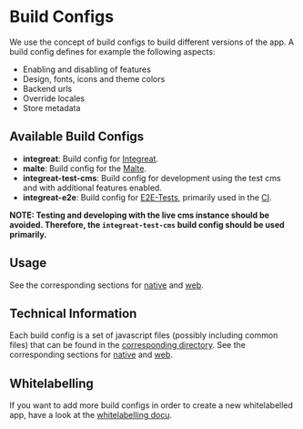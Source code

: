 # Build Configs

We use the concept of build configs to build different versions of the app. A build config defines for example the following aspects:
* Enabling and disabling of features
* Design, fonts, icons and theme colors
* Backend urls
* Override locales
* Store metadata

## Available Build Configs

* **integreat**: Build config for [Integreat](https://integreat-app.de).
* **malte**: Build config for the [Malte](https://www.malteser-werke.de/malte-app.html).
* **integreat-test-cms**: Build config for development using the test cms and with additional features enabled.
* **integreat-e2e**: Build config for [E2E-Tests](../native/docs/e2e-testing.md), primarily used in the [CI](cicd.md).

**NOTE: Testing and developing with the live cms instance should be avoided. Therefore, the `integreat-test-cms` build config should be used primarily.**

## Usage

See the corresponding sections for [native](../native/docs/build-configs.md#using-a-build-config) and [web](../web/docs/build-configs.md#using-a-build-config).

## Technical Information

Each build config is a set of javascript files (possibly including common files) that can be found in the [corresponding directory](../build-configs/configs).
See the corresponding sections for [native](../native/docs/build-configs.md#technical-information) and [web](../web/docs/build-configs.md#technical-information).

## Whitelabelling

If you want to add more build configs in order to create a new whitelabelled app, have a look at the [whitelabelling docu](whitelabelling.md).
